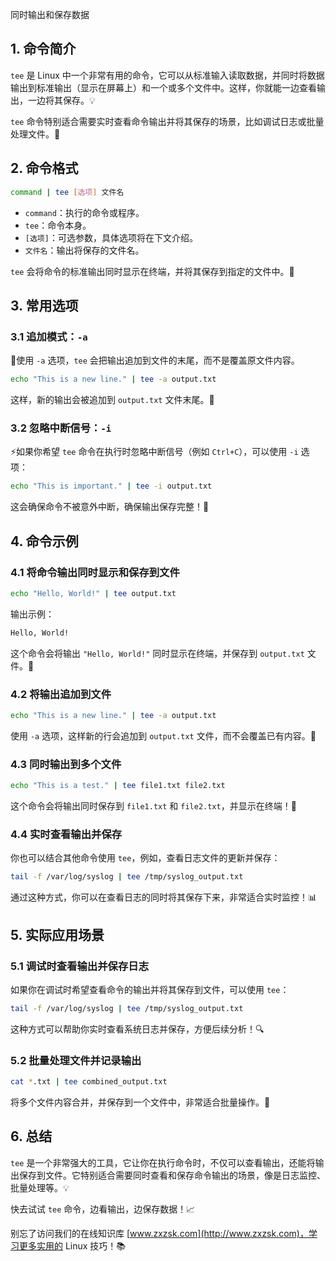 

同时输出和保存数据

## 1. 命令简介

`tee` 是 Linux 中一个非常有用的命令，它可以从标准输入读取数据，并同时将数据输出到标准输出（显示在屏幕上）和一个或多个文件中。这样，你就能一边查看输出，一边将其保存。💡

`tee` 命令特别适合需要实时查看命令输出并将其保存的场景，比如调试日志或批量处理文件。🚀

## 2. 命令格式

```bash
command | tee [选项] 文件名
```

- `command`：执行的命令或程序。
- `tee`：命令本身。
- `[选项]`：可选参数，具体选项将在下文介绍。
- `文件名`：输出将保存的文件名。

`tee` 会将命令的标准输出同时显示在终端，并将其保存到指定的文件中。📄

## 3. 常用选项

### 3.1 追加模式：`-a` 

📝使用 `-a` 选项，`tee` 会把输出追加到文件的末尾，而不是覆盖原文件内容。

```bash
echo "This is a new line." | tee -a output.txt
```

这样，新的输出会被追加到 `output.txt` 文件末尾。📂

### 3.2 忽略中断信号：`-i` 

⚡如果你希望 `tee` 命令在执行时忽略中断信号（例如 `Ctrl+C`），可以使用 `-i` 选项：

```bash
echo "This is important." | tee -i output.txt
```

这会确保命令不被意外中断，确保输出保存完整！💪

## 4. 命令示例

### 4.1 将命令输出同时显示和保存到文件

```bash
echo "Hello, World!" | tee output.txt
```

输出示例：

```bash
Hello, World!
```

这个命令会将输出 `"Hello, World!"` 同时显示在终端，并保存到 `output.txt` 文件。📄

### 4.2 将输出追加到文件

```bash
echo "This is a new line." | tee -a output.txt
```

使用 `-a` 选项，这样新的行会追加到 `output.txt` 文件，而不会覆盖已有内容。💖

### 4.3 同时输出到多个文件

```bash
echo "This is a test." | tee file1.txt file2.txt
```

这个命令会将输出同时保存到 `file1.txt` 和 `file2.txt`，并显示在终端！🎉

### 4.4 实时查看输出并保存

你也可以结合其他命令使用 `tee`，例如，查看日志文件的更新并保存：

```bash
tail -f /var/log/syslog | tee /tmp/syslog_output.txt
```

通过这种方式，你可以在查看日志的同时将其保存下来，非常适合实时监控！📊

## 5. 实际应用场景

### 5.1 调试时查看输出并保存日志

如果你在调试时希望查看命令的输出并将其保存到文件，可以使用 `tee`：

```bash
tail -f /var/log/syslog | tee /tmp/syslog_output.txt
```

这种方式可以帮助你实时查看系统日志并保存，方便后续分析！🔍

### 5.2 批量处理文件并记录输出

```bash
cat *.txt | tee combined_output.txt
```

将多个文件内容合并，并保存到一个文件中，非常适合批量操作。📂

## 6. 总结

`tee` 是一个非常强大的工具，它让你在执行命令时，不仅可以查看输出，还能将输出保存到文件。它特别适合需要同时查看和保存命令输出的场景，像是日志监控、批量处理等。💡

快去试试 `tee` 命令，边看输出，边保存数据！📈

别忘了访问我们的在线知识库 [www.zxzsk.com](http://www.zxzsk.com)，学习更多实用的 Linux 技巧！📚

